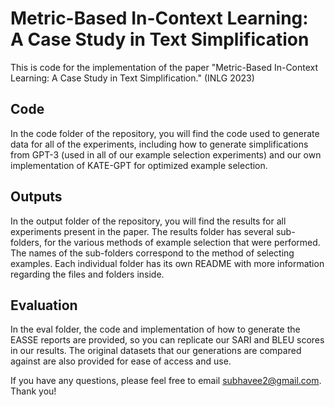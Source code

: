 # Metric-Based In-Context Learning: A Case Study in Text Simplification

This is code for the implementation of the paper "Metric-Based In-Context Learning: A Case Study in Text Simplification." (INLG 2023)

## Code

In the code folder of the repository, you will find the code used to generate data for all of the experiments, including how to generate simplifications from GPT-3 (used in all of our example selection experiments) and our own implementation of KATE-GPT for optimized example selection.

## Outputs

In the output folder of the repository, you will find the results for all experiments present in the paper. The results folder has several sub-folders, for the various methods of example selection that were performed. The names of the sub-folders correspond to the method of selecting examples. Each individual folder has its own README with more information regarding the files and folders inside. 

## Evaluation

In the eval folder, the code and implementation of how to generate the EASSE reports are provided, so you can replicate our SARI and BLEU scores in our results. The original datasets that our generations are compared against are also provided for ease of access and use.

If you have any questions, please feel free to email subhavee2@gmail.com. Thank you!
